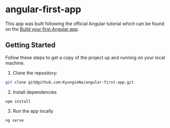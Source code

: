 # angular-first-app

This app was built following the official Angular tutorial which can be found on the [Build your first Angular app](https://angular.io/tutorial/first-app).

## Getting Started

Follow these steps to get a copy of the project up and running on your local machine.

1. Clone the repository:

```bash
git clone git@github.com:KyunginNa/angular-first-app.git
```

2. Install dependencies

```
npm install
```

3. Run the app locally

```
ng serve
```
